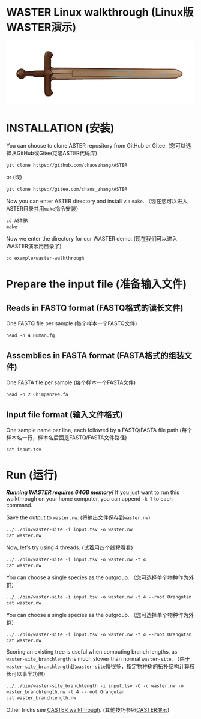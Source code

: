 # WASTER Linux walkthrough (Linux版WASTER演示)

[<img src="WASTER.png" width="500"/>](WASTER.png)

# INSTALLATION (安装)

You can choose to clone ASTER repository from GitHub or Gitee: 
(您可以选择从GitHub或Gitee克隆ASTER代码库)

```
git clone https://github.com/chaoszhang/ASTER
```

or (或)

```
git clone https://gitee.com/chaos_zhang/ASTER
```

Now you can enter ASTER directory and install via `make`.
（现在您可以进入ASTER目录并用`make`指令安装）

```
cd ASTER
make
```

Now we enter the directory for our WASTER demo.
(现在我们可以进入WASTER演示用目录了)

```
cd example/waster-walkthrough
```

# Prepare the input file (准备输入文件)
## Reads in FASTQ format (FASTQ格式的读长文件)

One FASTQ file per sample (每个样本一个FASTQ文件)

```
head -n 4 Human.fq
```

## Assemblies in FASTA format (FASTA格式的组装文件)

One FASTA file per sample (每个样本一个FASTA文件)

```
head -n 2 Chimpanzee.fa
```

## Input file format (输入文件格式)

One sample name per line, each followed by a FASTQ/FASTA file path (每个样本名一行，样本名后面是FASTQ/FASTA文件路径)

```
cat input.tsv
```

# Run (运行)
***Running WASTER requires 64GB memory!*** If you just want to run this walkthrough on your home computer, you can append `-k 7` to each command.

Save the output to `waster.nw`.
(将输出文件保存到`waster.nw`)

```
../../bin/waster-site -i input.tsv -o waster.nw
cat waster.nw
```

Now, let's try using 4 threads.
(试着用四个线程看看)

```
../../bin/waster-site -i input.tsv -o waster.nw -t 4
cat waster.nw
```

You can choose a single species as the outgroup.
（您可选择单个物种作为外群）

```
../../bin/waster-site -i input.tsv -o waster.nw -t 4 --root Orangutan
cat waster.nw
```

You can choose a single species as the outgroup.
（您可选择单个物种作为外群）

```
../../bin/waster-site -i input.tsv -o waster.nw -t 4 --root Orangutan
cat waster.nw
```

Scoring an existing tree is useful when computing branch lengths, as `waster-site_branchlength` is much slower than normal `waster-site`.
（由于`waster-site_branchlength`比`waster-site`慢很多，指定物种树的拓扑结构计算枝长可以事半功倍）

```
../../bin/waster-site_branchlength -i input.tsv -C -c waster.nw -o waster_branchlength.nw -t 4 --root Orangutan
cat waster_branchlength.nw
```

Other tricks see [CASTER walkthrough](caster-linux-walkthrough.md).
(其他技巧参照[CASTER演示](caster-linux-walkthrough.md))